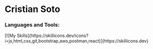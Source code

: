 # Cristian Soto
<h3 align="left">Languages and Tools:</h3>
[![My Skills](https://skillicons.dev/icons?i=js,html,css,git,bootstrap,aws,postman,react)](https://skillicons.dev)

